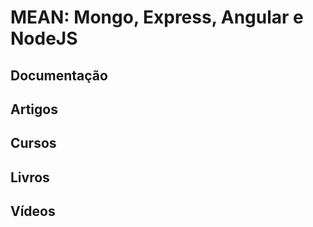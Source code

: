 # MEAN: Mongo, Express, Angular e NodeJS

## Documentação

## Artigos

## Cursos

## Livros

## Vídeos